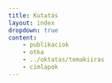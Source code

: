 ```yaml
---
title: Kutatás
layout: index
dropdown: true
content:
    - publikaciok
    - otka
    - ../oktatas/temakiiras
    - cimlapok
---
```


